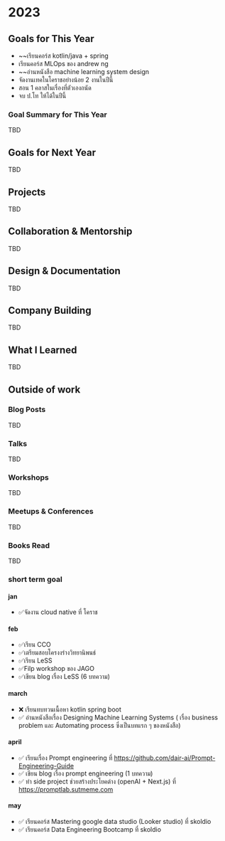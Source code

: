 
# 2023

## Goals for This Year

* ~~เรียนคอร์ส kotlin/java + spring
* เรียนคอร์ส MLOps ของ andrew ng
* ~~อ่านหนังสือ machine learning system design
* จัดงานเทคในโคราชอย่างน้อย 2 งานในปีนี้
* สอน 1 คลาสในเรื่องที่ตัวเองถนัด
* จบ ป.โท ให้ได้ในปีนี้

### Goal Summary for This Year

TBD

## Goals for Next Year

TBD

## Projects

TBD

## Collaboration & Mentorship

TBD

## Design & Documentation

TBD

## Company Building

TBD

## What I Learned

TBD

## Outside of work

### Blog Posts

TBD

### Talks

TBD

### Workshops

TBD

### Meetups & Conferences

TBD

### Books Read

TBD

### short term goal

#### jan

* ✅จัดงาน cloud native ที่ โคราช

#### feb

* ✅เรียน CCO 
* ✅เตรียมสอบโครงงร่างวิทยานิพนธ์
* ✅เรียน LeSS
* ✅Filp workshop ของ JAGO
* ✅เขียน blog เรื่อง LeSS (6 บทความ)

#### march

* ❌ เรียนทบทวนเนื้อหา kotlin spring boot
* ✅ อ่านหนังสือเรื่อง Designing Machine Learning Systems ( เรื่อง business problem และ Automating process ซึ่งเป็นบทแรก ๆ ของหนังสือ) 

#### april 

* ✅ เรียนเรื่อง Prompt engineering ที่ https://github.com/dair-ai/Prompt-Engineering-Guide
* ✅ เขียน blog เรื่อง prompt engineering (1 บทความ)
* ✅ ทำ side project ช่วยสร้างประโยคต่าง (openAI + Next.js) ที่ https://promptlab.sutmeme.com

#### may

* ✅ เรียนคอร์ส Mastering google data studio (Looker studio) ที่ skoldio
* ✅ เรียนคอร์ส Data Engineering Bootcamp ที่ skoldio










